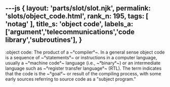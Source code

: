 ---js
{
  layout: 'parts/slot/slot.njk',
  permalink: 'slots/object_code.html',
  rank_n: 195,
  tags: [ 'notag' ],
  title_s: 'object code',
  labels_a: ['argument','telecommunications','code library','subroutines'],
}
---
:object code:
The product of a ~°compiler°~. In a general sense object code is a sequence of ~°statements°~ or instructions in a computer language, usually a ~°machine code°~ language (i.e., ~°binary°~) or an intermediate language such as ~°register transfer language°~ (RTL). The term indicates that the code is the ~°goal°~ or result of the compiling process, with some early sources referring to source code as a "subject program."
